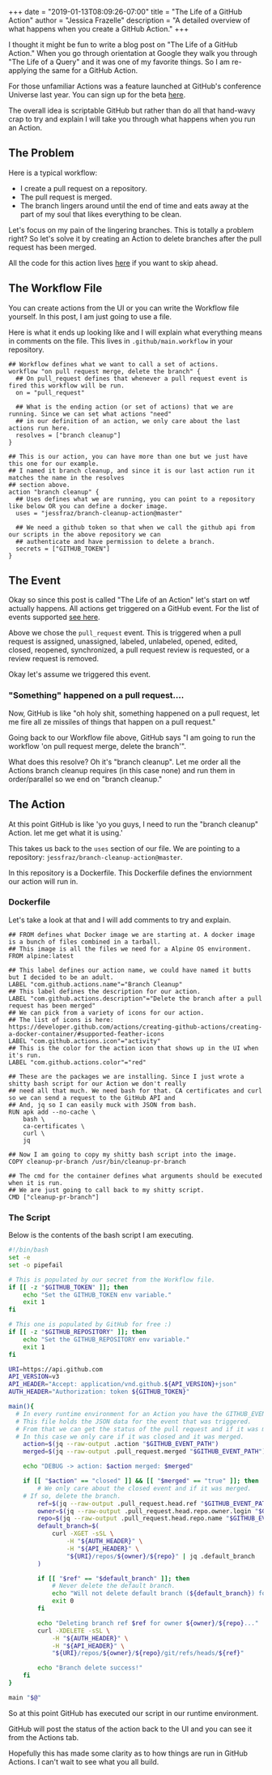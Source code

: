 +++
date = "2019-01-13T08:09:26-07:00"
title = "The Life of a GitHub Action"
author = "Jessica Frazelle"
description = "A detailed overview of what happens when you create a GitHub Action."
+++

I thought it might be fun to write a blog post on "The Life of a GitHub Action." When you go through
orientation at Google they walk you through "The Life of a Query" and it was one of my favorite things.
So I am re-applying the same for a GitHub Action.

For those unfamiliar Actions was a feature launched at GitHub's conference Universe last year. 
You can sign up for the beta [here](https://github.com/features/actions/).

The overall idea is scriptable GitHub but rather than do all that hand-wavy crap to try and explain I will
take you through what happens when you run an Action.

## The Problem

Here is a typical workflow:

- I create a pull request on a repository.
- The pull request is merged.
- The branch lingers around until the end of time and eats away at the part of my soul that likes everything to be clean.

Let's focus on my pain of the lingering branches. This is totally a problem right? So let's solve it by creating an Action to delete branches after the pull request has been merged.

All the code for this action lives [here](https://github.com/jessfraz/branch-cleanup-action) if you want to skip ahead.

## The Workflow File

You can create actions from the UI or you can write the Workflow file yourself. In this post, I am just going to use a file.

Here is what it ends up looking like and I will explain what everything means in comments on the file. This lives in `.github/main.workflow` in your repository.

```
## Workflow defines what we want to call a set of actions.
workflow "on pull request merge, delete the branch" {
  ## On pull_request defines that whenever a pull request event is fired this workflow will be run.
  on = "pull_request"
  
  ## What is the ending action (or set of actions) that we are running. Since we can set what actions "need"
  ## in our definition of an action, we only care about the last actions run here.
  resolves = ["branch cleanup"]
}

## This is our action, you can have more than one but we just have this one for our example.
## I named it branch cleanup, and since it is our last action run it matches the name in the resolves 
## section above.
action "branch cleanup" {
  ## Uses defines what we are running, you can point to a repository like below OR you can define a docker image.
  uses = "jessfraz/branch-cleanup-action@master"
  
  ## We need a github token so that when we call the github api from our scripts in the above repository we can
  ## authenticate and have permission to delete a branch.
  secrets = ["GITHUB_TOKEN"]
}
```

## The Event

Okay so since this post is called "The Life of an Action" let's start on wtf actually happens. All actions get triggered on
a GitHub event. For the list of events supported [see here](https://developer.github.com/actions/creating-workflows/workflow-configuration-options/#events-supported-in-workflow-files).

Above we chose the `pull_request` event. This is triggered when a pull request is assigned, unassigned, labeled, unlabeled, opened, edited, closed, reopened, synchronized, a pull request review is requested, or a review request is removed. 

Okay let's assume we triggered this event. 

### "Something" happened on a pull request....

Now, GitHub is like "oh holy shit, something happened on a pull request, let me fire all ze missiles of things that happen on
a pull request."

Going back to our Workflow file above, GitHub says "I am going to run the workflow 'on pull request merge, delete the branch'".

What does this resolve? Oh it's "branch cleanup". Let me order all the Actions branch cleanup requires (in this case none) and run them in order/parallel
so we end on "branch cleanup."

## The Action

At this point GitHub is like 'yo you guys, I need to run the "branch cleanup" Action. let me get what it is using.'

This takes us back to the `uses` section of our file. We are pointing to a repository: `jessfraz/branch-cleanup-action@master`.

In this repository is a Dockerfile. This Dockerfile defines the enviornment our action will run in.

### Dockerfile

Let's take a look at that and I will add comments to try and explain.

```
## FROM defines what Docker image we are starting at. A docker image is a bunch of files combined in a tarball.
## This image is all the files we need for a Alpine OS environment.
FROM alpine:latest

## This label defines our action name, we could have named it butts but I decided to be an adult.
LABEL "com.github.actions.name"="Branch Cleanup"
## This label defines the description for our action.
LABEL "com.github.actions.description"="Delete the branch after a pull request has been merged"
## We can pick from a variety of icons for our action.
## The list of icons is here: https://developer.github.com/actions/creating-github-actions/creating-a-docker-container/#supported-feather-icons
LABEL "com.github.actions.icon"="activity"
## This is the color for the action icon that shows up in the UI when it's run.
LABEL "com.github.actions.color"="red"

## These are the packages we are installing. Since I just wrote a shitty bash script for our Action we don't really
## need all that much. We need bash for that. CA certificates and curl so we can send a request to the GitHub API and
## And, jq so I can easily muck with JSON from bash.
RUN	apk add --no-cache \
	bash \
	ca-certificates \
	curl \
	jq

## Now I am going to copy my shitty bash script into the image.
COPY cleanup-pr-branch /usr/bin/cleanup-pr-branch

## The cmd for the container defines what arguments should be executed when it is run.
## We are just going to call back to my shitty script.
CMD ["cleanup-pr-branch"]
```

### The Script

Below is the contents of the bash script I am executing.

```bash
#!/bin/bash
set -e
set -o pipefail

# This is populated by our secret from the Workflow file.
if [[ -z "$GITHUB_TOKEN" ]]; then
	echo "Set the GITHUB_TOKEN env variable."
	exit 1
fi

# This one is populated by GitHub for free :)
if [[ -z "$GITHUB_REPOSITORY" ]]; then
	echo "Set the GITHUB_REPOSITORY env variable."
	exit 1
fi

URI=https://api.github.com
API_VERSION=v3
API_HEADER="Accept: application/vnd.github.${API_VERSION}+json"
AUTH_HEADER="Authorization: token ${GITHUB_TOKEN}"

main(){
  # In every runtime environment for an Action you have the GITHUB_EVENT_PATH populated.
  # This file holds the JSON data for the event that was triggered.
  # From that we can get the status of the pull request and if it was merged.
  # In this case we only care if it was closed and it was merged.
	action=$(jq --raw-output .action "$GITHUB_EVENT_PATH")
	merged=$(jq --raw-output .pull_request.merged "$GITHUB_EVENT_PATH")

	echo "DEBUG -> action: $action merged: $merged"

	if [[ "$action" == "closed" ]] && [[ "$merged" == "true" ]]; then
		# We only care about the closed event and if it was merged.
    # If so, delete the branch.
		ref=$(jq --raw-output .pull_request.head.ref "$GITHUB_EVENT_PATH")
		owner=$(jq --raw-output .pull_request.head.repo.owner.login "$GITHUB_EVENT_PATH")
		repo=$(jq --raw-output .pull_request.head.repo.name "$GITHUB_EVENT_PATH")
		default_branch=$(
 			curl -XGET -sSL \
				-H "${AUTH_HEADER}" \
 				-H "${API_HEADER}" \
				"${URI}/repos/${owner}/${repo}" | jq .default_branch
		)

		if [[ "$ref" == "$default_branch" ]]; then
			# Never delete the default branch.
			echo "Will not delete default branch (${default_branch}) for ${owner}/${repo}, exiting."
			exit 0
		fi

		echo "Deleting branch ref $ref for owner ${owner}/${repo}..."
		curl -XDELETE -sSL \
			-H "${AUTH_HEADER}" \
			-H "${API_HEADER}" \
			"${URI}/repos/${owner}/${repo}/git/refs/heads/${ref}"

		echo "Branch delete success!"
	fi
}

main "$@"
```

So at this point GitHub has executed our script in our runtime environment.

GitHub will post the status of the action back to the UI and you can see it from the Actions tab.

Hopefully this has made some clarity as to how things are run in GitHub Actions. I can't wait to see what you all build.
